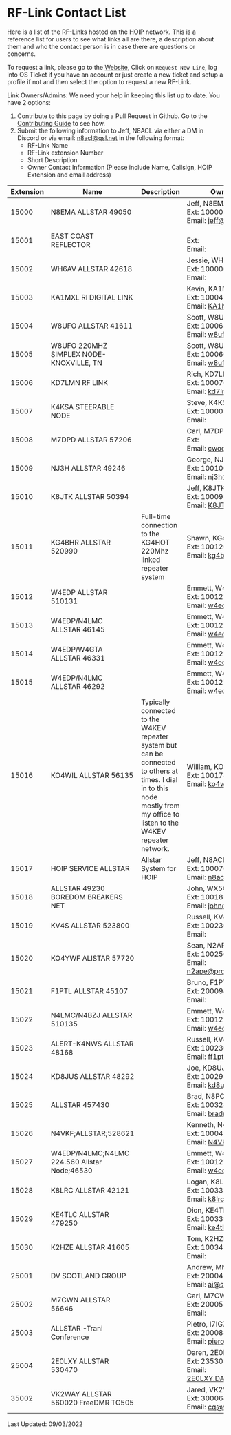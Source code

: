 # RF-Link Contact List

Here is a list of the RF-Links hosted on the HOIP network. This is a reference list for users to see what links all are there, a description about them and who the contact person is in case there are questions or concerns.

To request a link, please go to the [Website](https://hamsoverip.com), Click on ```Request New Line```, log into OS Ticket if you have an account or just create a new ticket and setup a profile if not and then select the option to request a new RF-Link.

Link Owners/Admins: We need your help in keeping this list up to date. You have 2 options:

1. Contribute to this page by doing a Pull Request in Github. Go to the [Contributing Guide](https://hamsoverip.github.io/wiki/wiki/contributing/) to see how.
2. Submit the following information to Jeff, N8ACL via either a DM in Discord or via email: n8acl@qsl.net in the following format:
    * RF-Link Name
    * RF-Link extension Number
    * Short Description
    * Owner Contact Information (Please include Name, Callsign, HOIP Extension and email address)

| Extension | Name | Description | Owner Contact |
|---------|---------|---------|---------|
| 15000 |N8EMA ALLSTAR 49050 |  | Jeff, N8EMA</br>Ext: 100002</br>Email: jeff@n8ema.com | 
| 15001 |EAST COAST REFLECTOR |  | </br>Ext: </br>Email:  | 
| 15002 |WH6AV ALLSTAR 42618 |  | Jessie, WH6AV</br>Ext: 100000</br>Email:  | 
| 15003 |KA1MXL RI DIGITAL LINK |  | Kevin, KA1MXL</br>Ext: 100041</br>Email: KA1MXL@COX.NET | 
| 15004 |W8UFO ALLSTAR 41611 |  | Scott, W8UFO</br>Ext: 100065</br>Email: w8ufo@arrl.net | 
| 15005 |W8UFO 220MHZ SIMPLEX NODE-KNOXVILLE, TN |  | Scott, W8UFO</br>Ext: 100066</br>Email: w8ufo@arrl.net | 
| 15006 |KD7LMN RF LINK |  | Rich, KD7LMN</br>Ext: 100076</br>Email: kd7lmn@gmail.com | 
| 15007 |K4KSA STEERABLE NODE |  | Steve, K4KSA</br>Ext: 100001</br>Email:  | 
| 15008 |M7DPD ALLSTAR 57206 |  | Carl, M7DPD</br>Ext: </br>Email: cwoodalluk@gmail.com | 
| 15009 |NJ3H ALLSTAR 49246 |  | George, NJ3H</br>Ext: 100100</br>Email: nj3h@yahoo.com | 
| 15010 |K8JTK ALLSTAR 50394 |  | Jeff, K8JTK</br>Ext: 100095</br>Email: K8JTK@arrl.net | 
| 15011 |KG4BHR ALLSTAR 520990 | Full-time connection to the KG4HOT 220Mhz linked repeater system | Shawn, KG4BHR</br>Ext: 100126</br>Email: kg4bhr@verizon.net | 
| 15012 |W4EDP ALLSTAR 510131 |  | Emmett, W4EDP</br>Ext: 100127</br>Email: w4edp@arrl.net | 
| 15013 |W4EDP/N4LMC ALLSTAR 46145 |  | Emmett, W4EDP</br>Ext: 100127</br>Email: w4edp@arrl.net | 
| 15014 |W4EDP/W4GTA ALLSTAR 46331 |  | Emmett, W4EDP</br>Ext: 100127</br>Email: w4edp@arrl.net | 
| 15015 |W4EDP/N4LMC ALLSTAR 46292 |  | Emmett, W4EDP</br>Ext: 100127</br>Email: w4edp@arrl.net | 
| 15016 |KO4WIL ALLSTAR 56135 | Typically connected to the W4KEV repeater system but can be connected to others at times. I dial in to this node mostly from my office to listen to the W4KEV repeater network. | William, KO4WIL</br>Ext: 100178</br>Email: ko4wiltn@gmail.com | 
| 15017 |HOIP SERVICE ALLSTAR | Allstar System for HOIP | Jeff, N8ACL</br>Ext: 100070</br>Email: n8acl@qsl.net | 
| 15018 |ALLSTAR 49230 BOREDOM BREAKERS NET |  | John, WX5OU</br>Ext: 100182</br>Email: john@wx5ou.com | 
| 15019 |KV4S ALLSTAR 523800 |  | Russell, KV4S</br>Ext: 100230</br>Email:  | 
| 15020 |KO4YWF ALlSTAR 57720 |  | Sean, N2APE</br>Ext: 100250</br>Email: n2ape@protonmail.com | 
| 15021 |F1PTL ALLSTAR 45107 |  | Bruno, F1PTL</br>Ext: 200094</br>Email:  | 
| 15022 |N4LMC/N4BZJ ALLSTAR 510135 |  | Emmett, W4EDP</br>Ext: 100127</br>Email: w4edp@arrl.net | 
| 15023 |ALERT-K4NWS ALLSTAR 48168 |  | Russell, KV4S</br>Ext: 100230</br>Email: ff1ptl@gmail.com | 
| 15024 |KD8JUS ALLSTAR 48292 |  | Joe, KD8UJS</br>Ext: 100295</br>Email: kd8ujs@gmail.com | 
| 15025 |ALLSTAR 457430 |  | Brad, N8PC</br>Ext: 100324</br>Email: bradn8pc@gmail.com | 
| 15026 |N4VKF;ALLSTAR;528621 |  | Kenneth, N4VKF</br>Ext: 100045</br>Email: N4VKF@outlook.com | 
| 15027 |W4EDP/N4LMC;N4LMC 224.560 Allstar Node;46530 |  | Emmett, W4EDP</br>Ext: 100127</br>Email: w4edp@arrl.net | 
| 15028 |K8LRC ALLSTAR 42121 |  | Logan, K8LRC</br>Ext: 100332</br>Email: k8lrc.lc@gmail.com | 
| 15029 |KE4TLC ALLSTAR 479250 | | Dion, KE4TLC<br>Ext: 100339</br>Email: ke4tlc@gmail.com |
| 15030 |K2HZE ALLSTAR 41605 |  | Tom, K2HZE</br>Ext: 100345</br>Email:  | 
| 25001 |DV SCOTLAND GROUP |  | Andrew, MM0DXE </br>Ext: 200042</br>Email: ai@st-m.co.uk | 
| 25002 |M7CWN ALLSTAR 56646 |  | Carl, M7CWN</br>Ext: 200055</br>Email:  | 
| 25003 |ALLSTAR -Trani Conference |  | Pietro, I7IGX</br>Ext: 200084</br>Email: pierodimeo@alice.it | 
| 25004 |2E0LXY ALLSTAR 530470 |  | Daren, 2E0LXY</br>Ext: 23530</br>Email: 2E0LXY.DAREN@GMAIL.COM | 
| 35002 |VK2WAY ALLSTAR 560020 FreeDMR TG505 |  | Jared, VK2WAY</br>Ext: 300064</br>Email: cq@vk2way.id.au | 

Last Updated: 09/03/2022
